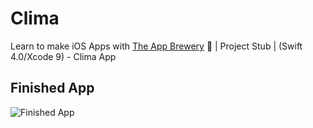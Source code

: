 # Clima
Learn to make iOS Apps with [The App Brewery](https://www.appbrewery.co) 📱 | Project Stub | (Swift 4.0/Xcode 9) - Clima App


## Finished App
![Finished App](https://github.com/londonappbrewery/Images/blob/master/Clima.gif)



